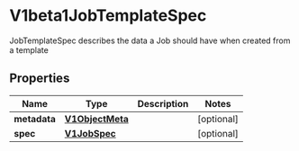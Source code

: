 

# V1beta1JobTemplateSpec

JobTemplateSpec describes the data a Job should have when created from a template

## Properties

| Name | Type | Description | Notes |
|------------ | ------------- | ------------- | -------------|
|**metadata** | [**V1ObjectMeta**](V1ObjectMeta.md) |  |  [optional] |
|**spec** | [**V1JobSpec**](V1JobSpec.md) |  |  [optional] |



